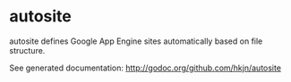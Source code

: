 autosite
========

autosite defines Google App Engine sites automatically based on file structure.

See generated documentation:
http://godoc.org/github.com/hkjn/autosite
